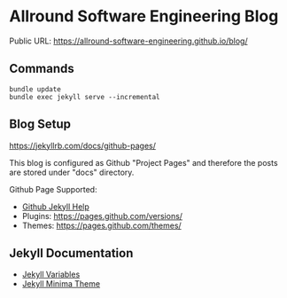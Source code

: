 # Allround Software Engineering Blog

Public URL: https://allround-software-engineering.github.io/blog/

## Commands

```
bundle update
bundle exec jekyll serve --incremental
```

## Blog Setup

https://jekyllrb.com/docs/github-pages/

This blog is configured as Github "Project Pages" and therefore the posts are stored under "docs" directory.

Github Page Supported:

- [Github Jekyll Help](https://help.github.com/en/github/working-with-github-pages/setting-up-a-github-pages-site-with-jekyll)
- Plugins: https://pages.github.com/versions/
- Themes: https://pages.github.com/themes/

## Jekyll Documentation

- [Jekyll Variables](https://jekyllrb.com/docs/variables/)
- [Jekyll Minima Theme](https://github.com/jekyll/minima)
